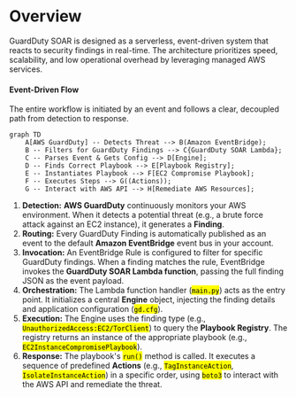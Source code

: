 # Overview

GuardDuty SOAR is designed as a serverless, event-driven system that reacts to security findings in real-time. The architecture prioritizes speed, scalability, and low operational overhead by leveraging managed AWS services.

#### Event-Driven Flow

The entire workflow is initiated by an event and follows a clear, decoupled path from detection to response.

```
graph TD
    A[AWS GuardDuty] -- Detects Threat --> B(Amazon EventBridge);
    B -- Filters for GuardDuty Findings --> C{GuardDuty SOAR Lambda};
    C -- Parses Event & Gets Config --> D[Engine];
    D -- Finds Correct Playbook --> E[Playbook Registry];
    E -- Instantiates Playbook --> F[EC2 Compromise Playbook];
    F -- Executes Steps --> G((Actions));
    G -- Interact with AWS API --> H[Remediate AWS Resources];

```

1. **Detection:** **AWS GuardDuty** continuously monitors your AWS environment. When it detects a potential threat (e.g., a brute force attack against an EC2 instance), it generates a **Finding**.
2. **Routing:** Every GuardDuty Finding is automatically published as an event to the default **Amazon EventBridge** event bus in your account.
3. **Invocation:** An EventBridge Rule is configured to filter for specific GuardDuty findings. When a finding matches the rule, EventBridge invokes the **GuardDuty SOAR Lambda function**, passing the full finding JSON as the event payload.
4. **Orchestration:** The Lambda function handler (<mark style="color:$primary;">`main.py`</mark>) acts as the entry point. It initializes a central **Engine** object, injecting the finding details and application configuration (<mark style="color:$primary;">`gd.cfg`</mark>).
5. **Execution:** The Engine uses the finding type (e.g., <mark style="color:$primary;">`UnauthorizedAccess:EC2/TorClient`</mark>) to query the **Playbook Registry**. The registry returns an instance of the appropriate playbook (e.g., <mark style="color:$primary;">`EC2InstanceCompromisePlaybook`</mark>).
6. **Response:** The playbook's <mark style="color:$primary;">`run()`</mark> method is called. It executes a sequence of predefined **Actions** (e.g., <mark style="color:$primary;">`TagInstanceAction`</mark>, <mark style="color:$primary;">`IsolateInstanceAction`</mark>) in a specific order, using <mark style="color:$primary;">`boto3`</mark> to interact with the AWS API and remediate the threat.

